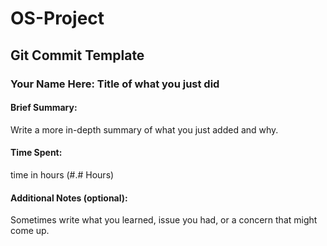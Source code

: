 # OS-Project

## Git Commit Template

### Your Name Here: Title of what you just did

#### Brief Summary:
Write a more in-depth summary of what you just added and why.

#### Time Spent:
time in hours (#.# Hours)

#### Additional Notes (optional):
Sometimes write what you learned, issue you had, or a concern that might come up.